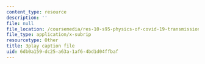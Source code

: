```yaml
---
content_type: resource
description: ''
file: null
file_location: /coursemedia/res-10-s95-physics-of-covid-19-transmission-fall-2020/6db0a159dc25a63a1af64bd1d04ffbaf_Gcb0zp82BtA.srt
file_type: application/x-subrip
resourcetype: Other
title: 3play caption file
uid: 6db0a159-dc25-a63a-1af6-4bd1d04ffbaf
---
```

